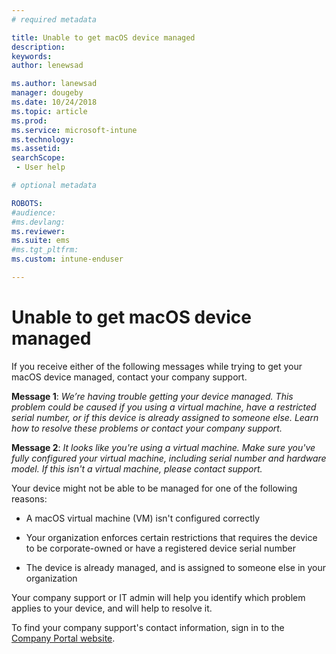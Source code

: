 ```yaml
---
# required metadata

title: Unable to get macOS device managed
description:
keywords:
author: lenewsad

ms.author: lanewsad
manager: dougeby
ms.date: 10/24/2018
ms.topic: article
ms.prod:
ms.service: microsoft-intune
ms.technology:
ms.assetid: 
searchScope:
 - User help

# optional metadata

ROBOTS:  
#audience:
#ms.devlang:
ms.reviewer: 
ms.suite: ems
#ms.tgt_pltfrm:
ms.custom: intune-enduser

---
```



# Unable to get macOS device managed

If you receive either of the following messages while trying to get your macOS device managed, contact your company support.

**Message 1**: *We’re having trouble getting your device managed. This problem could be caused if you using a virtual machine, have a restricted serial number, or if this device is already assigned to someone else. Learn how to resolve these problems or contact your company support.*

**Message 2**: *It looks like you're using a virtual machine. Make sure you've fully configured your virtual machine, including serial number and hardware model. If this isn't a virtual machine, please contact support.*  

Your device might not be able to be managed for one of the following reasons: 

* A macOS virtual machine (VM) isn't configured correctly   

* Your organization enforces certain restrictions that requires the device to be corporate-owned or have a registered device serial number   

* The device is already managed, and is assigned to someone else in your organization  

Your company support or IT admin will help you identify which problem applies to your device, and will help to resolve it.  

To find your company support's contact information, sign in to the [Company Portal website](https://go.microsoft.com/fwlink/?linkid=2010980).
